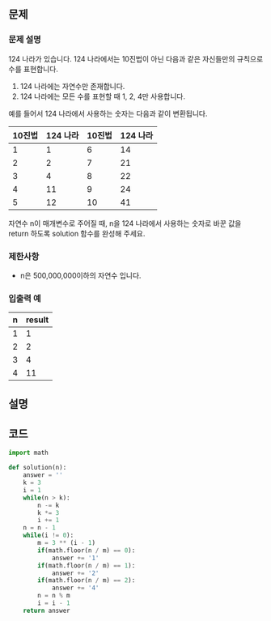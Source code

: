 문제
-----

### 문제 설명

124 나라가 있습니다. 124 나라에서는 10진법이 아닌 다음과 같은 자신들만의 규칙으로 수를 표현합니다.

1. 124 나라에는 자연수만 존재합니다.
2. 124 나라에는 모든 수를 표현할 때 1, 2, 4만 사용합니다.

예를 들어서 124 나라에서 사용하는 숫자는 다음과 같이 변환됩니다.

|10진법|124 나라|10진법|124 나라|
|---|---|---|---|
|1|1|6|14|
|2|2|7|21|
|3|4|8|22|
|4|11|9|24|
|5|12|10|41|

자연수 n이 매개변수로 주어질 때, n을 124 나라에서 사용하는 숫자로 바꾼 값을 return 하도록 solution 함수를 완성해 주세요.

### 제한사항

- n은 500,000,000이하의 자연수 입니다.

### 입출력 예

|n|result|
|---|---|
|1|1|
|2|2|
|3|4|
|4|11|

설명
------

코드
------

``` python
import math

def solution(n):
    answer = ''
    k = 3
    i = 1
    while(n > k):
        n -= k
        k *= 3
        i += 1
    n = n - 1
    while(i != 0):
        m = 3 ** (i - 1)
        if(math.floor(n / m) == 0):
            answer += '1'
        if(math.floor(n / m) == 1):
            answer += '2'
        if(math.floor(n / m) == 2):
            answer += '4'
        n = n % m
        i = i - 1
    return answer
```
